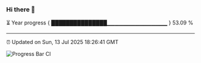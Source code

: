 ### Hi there 👋

⏳ Year progress { ███████████████▁▁▁▁▁▁▁▁▁▁▁▁▁▁▁ } 53.09 %

---

⏰ Updated on Sun, 13 Jul 2025 18:26:41 GMT

![Progress Bar CI](https://github.com/liununu/liununu/workflows/Progress%20Bar%20CI/badge.svg)
